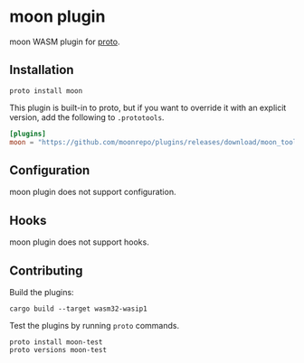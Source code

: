 # moon plugin

moon WASM plugin for [proto](https://github.com/moonrepo/proto).

## Installation

```shell
proto install moon
```

This plugin is built-in to proto, but if you want to override it with an explicit version, add the following to `.prototools`.

```toml
[plugins]
moon = "https://github.com/moonrepo/plugins/releases/download/moon_tool-vX.Y.Z/moon_tool.wasm"
```

## Configuration

moon plugin does not support configuration.

## Hooks

moon plugin does not support hooks.

## Contributing

Build the plugins:

```shell
cargo build --target wasm32-wasip1
```

Test the plugins by running `proto` commands.

```shell
proto install moon-test
proto versions moon-test
```
